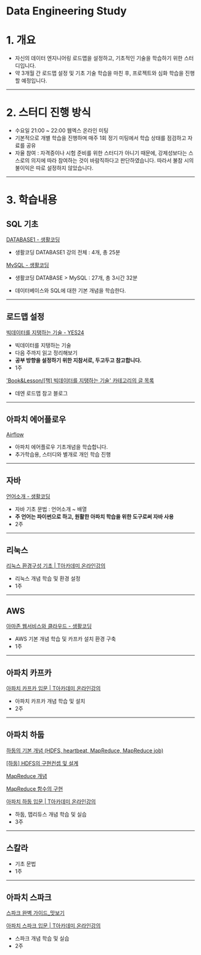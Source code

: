 # Data Engineering Study

# 1. 개요

- 자신의 데이터 엔지니어링 로드맵을 설정하고, 기초적인 기술을 학습하기 위한 스터디입니다.
- 약 3개월 간 로드맵 설정 및 기초 기술 학습을 마친 후, 프로젝트와 심화 학습을 진행할 예정입니다.
---
# 2. 스터디 진행 방식

- 수요일 21:00 ~ 22:00 웹엑스 온라인 미팅
- 기본적으로 개별 학습을 진행하며 매주 1회 정기 미팅에서 학습 상태를 점검하고 자료를 공유
- 자율 참여 : 자격증이나 시험 준비를 위한 스터디가 아니기 때문에, 강제성보다는 스스로의 의지에 따라 참여하는 것이 바람직하다고 판단하였습니다. 따라서 불참 시의 불이익은 따로 설정하지 않았습니다.
---
# 3. 학습내용
## SQL 기초

[DATABASE1 - 생활코딩](https://opentutorials.org/course/3162)
- 생활코딩 DATABASE1 강의 전체 : 4개, 총 25분
  
[MySQL - 생활코딩](https://opentutorials.org/course/3161)
- 생활코딩 DATABASE > MySQL : 27개, 총 3시간 32분
 
- 데이터베이스와 SQL에 대한 기본 개념을 학습한다.
---

## 로드맵 설정

[빅데이터를 지탱하는 기술 - YES24](http://www.yes24.com/Product/Goods/66277191)

- 빅데이터를 지탱하는 기술
- 다음 주까지 읽고 정리해보기
- **공부 방향을 설정하기 위한 지참서로, 두고두고 참고합니다.**
- 1주

['Book&amp;Lesson/[책] 빅데이터를 지탱하는 기술' 카테고리의 글 목록](https://pearlluck.tistory.com/category/Book%26Lesson/%5B%EC%B1%85%5D%20%EB%B9%85%EB%8D%B0%EC%9D%B4%ED%84%B0%EB%A5%BC%20%EC%A7%80%ED%83%B1%ED%95%98%EB%8A%94%20%EA%B8%B0%EC%88%A0)

- 데엔 로드맵 참고 블로그

---

## 아파치 에어플로우

[Airflow](https://dschloe.github.io/categories/airflow/)
- 아파치 에어플로우 기초개념을 학습합니다.
- 추가학습용, 스터디와 별개로 개인 학습 진행
---

## 자바

[언어소개 - 생활코딩](https://opentutorials.org/course/1223/4551)

- 자바 기초 문법 : 언어소개 ~ 배열
- **주 언어는 파이썬으로 하고, 원활한 아파치 학습을 위한 도구로써 자바 사용**
- 2주

---

## 리눅스

[리눅스 환경구성 기초 | T아카데미 온라인강의](https://tacademy.skplanet.com/live/player/onlineLectureDetail.action?seq=185)

- 리눅스 개념 학습 및 환경 설정
- 1주

---

## AWS

[아마존 웹서비스와 클라우드 - 생활코딩](https://opentutorials.org/course/2717/11268)

- AWS 기본 개념 학습 및 카프카 설치 환경 구축
- 1주

---

## 아파치 카프카

[아파치 카프카 입문 | T아카데미 온라인강의](https://tacademy.skplanet.com/live/player/onlineLectureDetail.action?seq=183)

- 아파치 카프카 개념 학습 및 설치
- 2주

---

## 아파치 하둡

[하둡의 기본 개념 (HDFS, heartbeat, MapReduce, MapReduce job)](https://sjh836.tistory.com/43)

[[하둡] HDFS의 구현컨셉 및 설계](https://12bme.tistory.com/153)

[MapReduce 개념](https://excelsior-cjh.tistory.com/6)

[MapReduce 함수의 구현](https://m.blog.naver.com/PostView.nhn?blogId=snscho66&logNo=100169518142&proxyReferer=https:%2F%2Fwww.google.com%2F)

[아파치 하둡 입문 | T아카데미 온라인강의](https://tacademy.skplanet.com/live/player/onlineLectureDetail.action?seq=188)

- 하둡, 맵리듀스 개념 학습 및 실습
- 3주

---

## 스칼라

- 기초 문법
- 1주

---

## 아파치 스파크

[스파크 완벽 가이드_맛보기](https://issuu.com/hanbit.co.kr/docs/____________________)

[아파치 스파크 입문 | T아카데미 온라인강의](https://tacademy.skplanet.com/live/player/onlineLectureDetail.action?seq=193)

- 스파크 개념 학습 및 실습
- 2주
